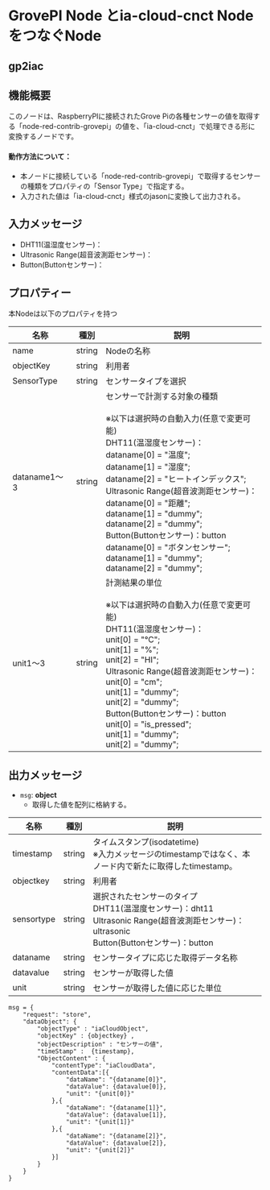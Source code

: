 # GrovePI Node とia-cloud-cnct Node をつなぐNode

## gp2iac

## 機能概要

このノードは、RaspberryPIに接続されたGrove Piの各種センサーの値を取得する「node-red-contrib-grovepi」の値を、「ia-cloud-cnct」で処理できる形に変換するノードです。

#### 動作方法について：

- 本ノードに接続している「node-red-contrib-grovepi」で取得するセンサーの種類をプロパティの「Sensor Type」で指定する。
- 入力された値は「ia-cloud-cnct」様式のjasonに変換して出力される。

## 入力メッセージ

* DHT11(温湿度センサー)：
* Ultrasonic Range(超音波測距センサー)：
* Button(Buttonセンサー)：



## プロパティー

本Nodeは以下のプロパティを持つ

| 名称         |  種別  | 説明                                                         |
| ------------ | :----: | ------------------------------------------------------------ |
| name         | string | Nodeの名称                                                   |
| objectKey    | string | 利用者                                                       |
| SensorType   | string | センサータイプを選択                                         |
| dataname1～3 | string | センサーで計測する対象の種類<br /><br />※以下は選択時の自動入力(任意で変更可能)<br />DHT11(温湿度センサー)：<br />        dataname[0] = "温度";<br/>        dataname[1] = "湿度";<br/>        dataname[2] = "ヒートインデックス";<br />    Ultrasonic Range(超音波測距センサー)：<br />        dataname[0] = "距離";<br />        dataname[1] = "dummy";<br/>        dataname[2] = "dummy";<br />    Button(Buttonセンサー)：button<br />        dataname[0] = "ボタンセンサー";<br />        dataname[1] = "dummy";<br/>        dataname[2] = "dummy"; |
| unit1～3     | string | 計測結果の単位<br /><br />※以下は選択時の自動入力(任意で変更可能)<br />DHT11(温湿度センサー)：<br />        unit[0] = "℃";<br/>        unit[1] = "%";<br/>        unit[2] = "HI";<br />    Ultrasonic Range(超音波測距センサー)：<br />        unit[0] = "cm";<br />        unit[1] = "dummy";<br/>        unit[2] = "dummy";<br />    Button(Buttonセンサー)：button<br />        unit[0] = "is_pressed";<br />        unit[1] = "dummy";<br/>        unit[2] = "dummy"; |



## 出力メッセージ

* ``msg``:  **object**
  * 取得した値を配列に格納する。

| 名称       | 種別   | 説明                                                         |
| ---------- | ------ | ------------------------------------------------------------ |
| timestamp  | string | タイムスタンプ(isodatetime)<br />※入力メッセージのtimestampではなく、本ノード内で新たに取得したtimestamp。 |
| objectkey  | string | 利用者                                                       |
| sensortype | string | 選択されたセンサーのタイプ<br />    DHT11(温湿度センサー)：dht11<br />    Ultrasonic Range(超音波測距センサー)：ultrasonic<br />    Button(Buttonセンサー)：button |
| dataname   | string | センサータイプに応じた取得データ名称                         |
| datavalue  | string | センサーが取得した値                                         |
| unit       | string | センサーが取得した値に応じた単位                             |


```
msg = {
    "request": "store",
    "dataObject": {
        "objectType" : "iaCloudObject",
        "objectKey" : {objectkey} ,
        "objectDescription" : "センサーの値",
        "timeStamp" :  {timestamp},
        "ObjectContent" : {
            "contentType": "iaCloudData",
            "contentData":[{
                "dataName": "{dataname[0]}",
                "dataValue": {datavalue[0]},
                "unit": "{unit[0]}"
            },{
                "dataName": "{dataname[1]}",
                "dataValue": {datavalue[1]},
                "unit": "{unit[1]}"
            },{
                "dataName": "{dataname[2]}",
                "dataValue": {datavalue[2]},
                "unit": "{unit[2]}"
            }]
        }
    }
}


```

